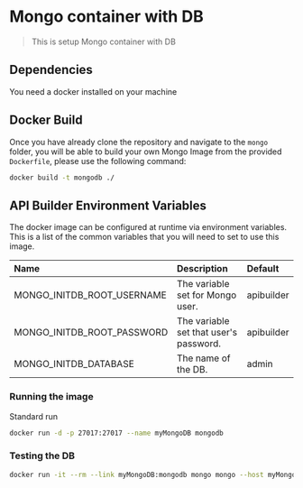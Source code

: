 # Mongo container with DB
> This is setup Mongo container with DB
## Dependencies

You need a docker installed on your machine

## Docker Build
Once you have already clone the repository and navigate to the `mongo` folder, you will be able to build your own Mongo Image from the provided `Dockerfile`, please use the following command:
```sh
docker build -t mongodb ./
```

## API Builder Environment Variables
The docker image can be configured at runtime via environment variables. This is a list of the common variables that you will need to set to use this image.

| Name                 | Description                                         | Default                          |
|:---------------------|:----------------------------------------------------|:---------------------------------|
| MONGO_INITDB_ROOT_USERNAME         | The variable set for Mongo user.    | apibuilder |
| MONGO_INITDB_ROOT_PASSWORD | The variable set that user's password. |  apibuilder |
| MONGO_INITDB_DATABASE	| The name of the DB.		| admin |

### Running the image

Standard run

```sh
docker run -d -p 27017:27017 --name myMongoDB mongodb
```

### Testing the DB

```sh
docker run -it --rm --link myMongoDB:mongodb mongo mongo --host myMongoDB -u apibuilder -p apibuilder --authenticationDatabase admin
```
